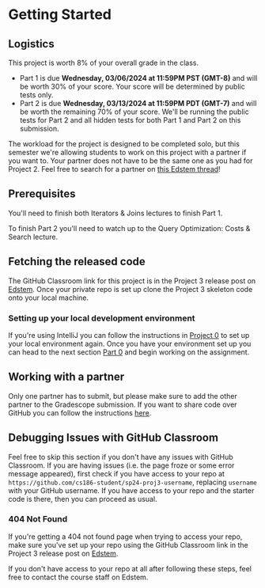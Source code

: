 # Getting Started

## Logistics

This project is worth 8% of your overall grade in the class.

* Part 1 is due **Wednesday, 03/06/2024 at 11:59PM PST (GMT-8)** and will be worth 30% of your score. Your score will be determined by public tests only.
* Part 2 is due **Wednesday, 03/13/2024 at 11:59PM PDT (GMT-7)** and will be worth the remaining 70% of your score. We'll be running the public tests for Part 2 and all hidden tests for both Part 1 and Part 2 on this submission.

The workload for the project is designed to be completed solo, but this semester we're allowing students to work on this project with a partner if you want to. Your partner does not have to be the same one as you had for Project 2. Feel free to search for a partner on [this Edstem thread](https://edstem.org/us/courses/53125/discussion/4129301)!

## Prerequisites

You'll need to finish both Iterators & Joins lectures to finish Part 1.

To finish Part 2 you'll need to watch up to the Query Optimization: Costs & Search lecture.

## Fetching the released code

The GitHub Classroom link for this project is in the Project 3 release post on [Edstem](https://edstem.org/us/courses/53125/discussion/). Once your private repo is set up clone the Project 3 skeleton code onto your local machine.

### Setting up your local development environment

If you're using IntelliJ you can follow the instructions in [Project 0](../proj0/getting-started.md#setting-up-your-local-development-environment) to set up your local environment again. Once you have your environment set up you can head to the next section [Part 0](skeleton-code.md) and begin working on the assignment.

## Working with a partner

Only one partner has to submit, but please make sure to add the other partner to the Gradescope submission. If you want to share code over GitHub you can follow the instructions [here](../../common/adding-a-partner-on-github.md).

## Debugging Issues with GitHub Classroom

Feel free to skip this section if you don't have any issues with GitHub Classroom. If you are having issues \(i.e. the page froze or some error message appeared\), first check if you have access to your repo at `https://github.com/cs186-student/sp24-proj3-username`, replacing `username` with your GitHub username. If you have access to your repo and the starter code is there, then you can proceed as usual. 

### 404 Not Found

If you're getting a 404 not found page when trying to access your repo, make sure you've set up your repo using the GitHub Classroom link in the Project 3 release post on [Edstem](https://edstem.org/us/courses/53125/discussion/).

If you don't have access to your repo at all after following these steps, feel free to contact the course staff on Edstem.

